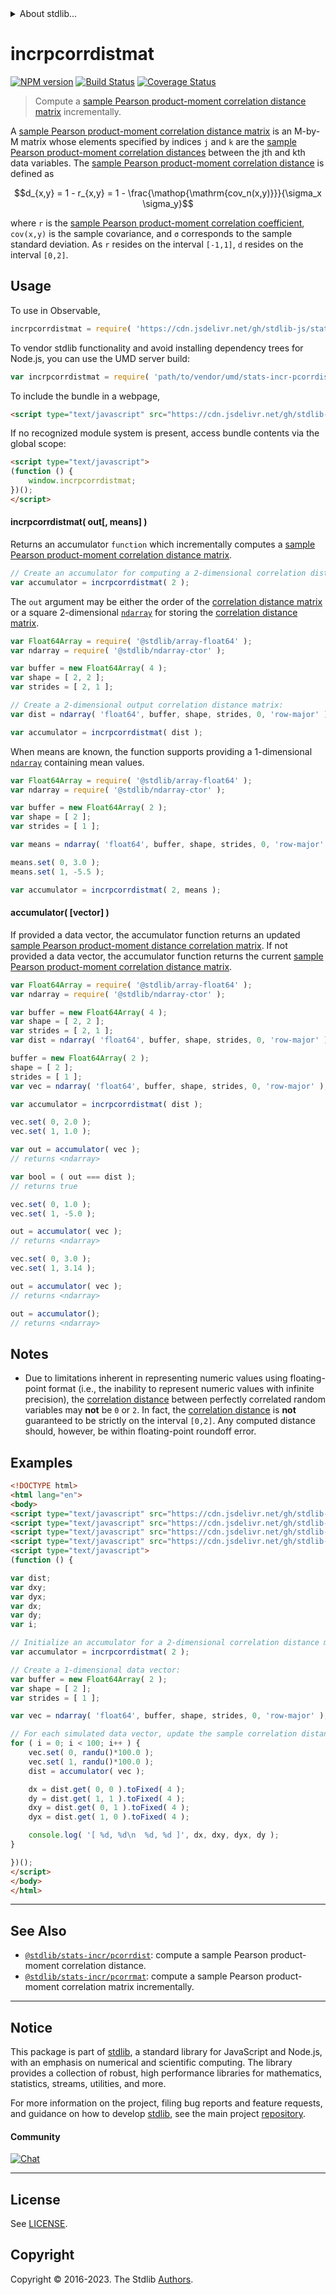 <!--

@license Apache-2.0

Copyright (c) 2018 The Stdlib Authors.

Licensed under the Apache License, Version 2.0 (the "License");
you may not use this file except in compliance with the License.
You may obtain a copy of the License at

   http://www.apache.org/licenses/LICENSE-2.0

Unless required by applicable law or agreed to in writing, software
distributed under the License is distributed on an "AS IS" BASIS,
WITHOUT WARRANTIES OR CONDITIONS OF ANY KIND, either express or implied.
See the License for the specific language governing permissions and
limitations under the License.

-->


<details>
  <summary>
    About stdlib...
  </summary>
  <p>We believe in a future in which the web is a preferred environment for numerical computation. To help realize this future, we've built stdlib. stdlib is a standard library, with an emphasis on numerical and scientific computation, written in JavaScript (and C) for execution in browsers and in Node.js.</p>
  <p>The library is fully decomposable, being architected in such a way that you can swap out and mix and match APIs and functionality to cater to your exact preferences and use cases.</p>
  <p>When you use stdlib, you can be absolutely certain that you are using the most thorough, rigorous, well-written, studied, documented, tested, measured, and high-quality code out there.</p>
  <p>To join us in bringing numerical computing to the web, get started by checking us out on <a href="https://github.com/stdlib-js/stdlib">GitHub</a>, and please consider <a href="https://opencollective.com/stdlib">financially supporting stdlib</a>. We greatly appreciate your continued support!</p>
</details>

# incrpcorrdistmat

[![NPM version][npm-image]][npm-url] [![Build Status][test-image]][test-url] [![Coverage Status][coverage-image]][coverage-url] <!-- [![dependencies][dependencies-image]][dependencies-url] -->

> Compute a [sample Pearson product-moment correlation distance matrix][pearson-correlation] incrementally.

<section class="intro">

A [sample Pearson product-moment correlation distance matrix][pearson-correlation] is an M-by-M matrix whose elements specified by indices `j` and `k` are the [sample Pearson product-moment correlation distances][pearson-correlation] between the jth and kth data variables. The [sample Pearson product-moment correlation distance][pearson-correlation] is defined as

<!-- <equation class="equation" label="eq:pearson_distance" align="center" raw="d_{x,y} = 1 - r_{x,y} = 1 - \frac{\operatorname{cov_n(x,y)}}{\sigma_x \sigma_y}" alt="Equation for the Pearson product-moment correlation distance."> -->

```math
d_{x,y} = 1 - r_{x,y} = 1 - \frac{\mathop{\mathrm{cov_n(x,y)}}}{\sigma_x \sigma_y}
```

<!-- <div class="equation" align="center" data-raw-text="d_{x,y} = 1 - r_{x,y} = 1 - \frac{\operatorname{cov_n(x,y)}}{\sigma_x \sigma_y}" data-equation="eq:pearson_distance">
    <img src="https://cdn.jsdelivr.net/gh/stdlib-js/stdlib@49d8cabda84033d55d7b8069f19ee3dd8b8d1496/lib/node_modules/@stdlib/stats/incr/pcorrdistmat/docs/img/equation_pearson_distance.svg" alt="Equation for the Pearson product-moment correlation distance.">
    <br>
</div> -->

<!-- </equation> -->

where `r` is the [sample Pearson product-moment correlation coefficient][pearson-correlation], `cov(x,y)` is the sample covariance, and `σ` corresponds to the sample standard deviation. As `r` resides on the interval `[-1,1]`, `d` resides on the interval `[0,2]`.

</section>

<!-- /.intro -->



<section class="usage">

## Usage

To use in Observable,

```javascript
incrpcorrdistmat = require( 'https://cdn.jsdelivr.net/gh/stdlib-js/stats-incr-pcorrdistmat@v0.1.0-umd/browser.js' )
```

To vendor stdlib functionality and avoid installing dependency trees for Node.js, you can use the UMD server build:

```javascript
var incrpcorrdistmat = require( 'path/to/vendor/umd/stats-incr-pcorrdistmat/index.js' )
```

To include the bundle in a webpage,

```html
<script type="text/javascript" src="https://cdn.jsdelivr.net/gh/stdlib-js/stats-incr-pcorrdistmat@v0.1.0-umd/browser.js"></script>
```

If no recognized module system is present, access bundle contents via the global scope:

```html
<script type="text/javascript">
(function () {
    window.incrpcorrdistmat;
})();
</script>
```

#### incrpcorrdistmat( out\[, means] )

Returns an accumulator `function` which incrementally computes a [sample Pearson product-moment correlation distance matrix][pearson-correlation].

```javascript
// Create an accumulator for computing a 2-dimensional correlation distance matrix:
var accumulator = incrpcorrdistmat( 2 );
```

The `out` argument may be either the order of the [correlation distance matrix][pearson-correlation] or a square 2-dimensional [`ndarray`][@stdlib/ndarray/ctor] for storing the [correlation distance matrix][pearson-correlation].

```javascript
var Float64Array = require( '@stdlib/array-float64' );
var ndarray = require( '@stdlib/ndarray-ctor' );

var buffer = new Float64Array( 4 );
var shape = [ 2, 2 ];
var strides = [ 2, 1 ];

// Create a 2-dimensional output correlation distance matrix:
var dist = ndarray( 'float64', buffer, shape, strides, 0, 'row-major' );

var accumulator = incrpcorrdistmat( dist );
```

When means are known, the function supports providing a 1-dimensional [`ndarray`][@stdlib/ndarray/ctor] containing mean values.

```javascript
var Float64Array = require( '@stdlib/array-float64' );
var ndarray = require( '@stdlib/ndarray-ctor' );

var buffer = new Float64Array( 2 );
var shape = [ 2 ];
var strides = [ 1 ];

var means = ndarray( 'float64', buffer, shape, strides, 0, 'row-major' );

means.set( 0, 3.0 );
means.set( 1, -5.5 );

var accumulator = incrpcorrdistmat( 2, means );
```

#### accumulator( \[vector] )

If provided a data vector, the accumulator function returns an updated [sample Pearson product-moment distance correlation matrix][pearson-correlation]. If not provided a data vector, the accumulator function returns the current [sample Pearson product-moment correlation distance matrix][pearson-correlation].

```javascript
var Float64Array = require( '@stdlib/array-float64' );
var ndarray = require( '@stdlib/ndarray-ctor' );

var buffer = new Float64Array( 4 );
var shape = [ 2, 2 ];
var strides = [ 2, 1 ];
var dist = ndarray( 'float64', buffer, shape, strides, 0, 'row-major' );

buffer = new Float64Array( 2 );
shape = [ 2 ];
strides = [ 1 ];
var vec = ndarray( 'float64', buffer, shape, strides, 0, 'row-major' );

var accumulator = incrpcorrdistmat( dist );

vec.set( 0, 2.0 );
vec.set( 1, 1.0 );

var out = accumulator( vec );
// returns <ndarray>

var bool = ( out === dist );
// returns true

vec.set( 0, 1.0 );
vec.set( 1, -5.0 );

out = accumulator( vec );
// returns <ndarray>

vec.set( 0, 3.0 );
vec.set( 1, 3.14 );

out = accumulator( vec );
// returns <ndarray>

out = accumulator();
// returns <ndarray>
```

</section>

<!-- /.usage -->

<section class="notes">

## Notes

-   Due to limitations inherent in representing numeric values using floating-point format (i.e., the inability to represent numeric values with infinite precision), the [correlation distance][pearson-correlation] between perfectly correlated random variables may **not** be `0` or `2`. In fact, the [correlation distance][pearson-correlation] is **not** guaranteed to be strictly on the interval `[0,2]`. Any computed distance should, however, be within floating-point roundoff error.

</section>

<!-- /.notes -->

<section class="examples">

## Examples

<!-- eslint no-undef: "error" -->

```html
<!DOCTYPE html>
<html lang="en">
<body>
<script type="text/javascript" src="https://cdn.jsdelivr.net/gh/stdlib-js/random-base-randu@umd/browser.js"></script>
<script type="text/javascript" src="https://cdn.jsdelivr.net/gh/stdlib-js/ndarray-ctor@umd/browser.js"></script>
<script type="text/javascript" src="https://cdn.jsdelivr.net/gh/stdlib-js/array-float64@umd/browser.js"></script>
<script type="text/javascript" src="https://cdn.jsdelivr.net/gh/stdlib-js/stats-incr-pcorrdistmat@v0.1.0-umd/browser.js"></script>
<script type="text/javascript">
(function () {

var dist;
var dxy;
var dyx;
var dx;
var dy;
var i;

// Initialize an accumulator for a 2-dimensional correlation distance matrix:
var accumulator = incrpcorrdistmat( 2 );

// Create a 1-dimensional data vector:
var buffer = new Float64Array( 2 );
var shape = [ 2 ];
var strides = [ 1 ];

var vec = ndarray( 'float64', buffer, shape, strides, 0, 'row-major' );

// For each simulated data vector, update the sample correlation distance matrix...
for ( i = 0; i < 100; i++ ) {
    vec.set( 0, randu()*100.0 );
    vec.set( 1, randu()*100.0 );
    dist = accumulator( vec );

    dx = dist.get( 0, 0 ).toFixed( 4 );
    dy = dist.get( 1, 1 ).toFixed( 4 );
    dxy = dist.get( 0, 1 ).toFixed( 4 );
    dyx = dist.get( 1, 0 ).toFixed( 4 );

    console.log( '[ %d, %d\n  %d, %d ]', dx, dxy, dyx, dy );
}

})();
</script>
</body>
</html>
```

</section>

<!-- /.examples -->

<!-- Section for related `stdlib` packages. Do not manually edit this section, as it is automatically populated. -->

<section class="related">

* * *

## See Also

-   <span class="package-name">[`@stdlib/stats-incr/pcorrdist`][@stdlib/stats/incr/pcorrdist]</span><span class="delimiter">: </span><span class="description">compute a sample Pearson product-moment correlation distance.</span>
-   <span class="package-name">[`@stdlib/stats-incr/pcorrmat`][@stdlib/stats/incr/pcorrmat]</span><span class="delimiter">: </span><span class="description">compute a sample Pearson product-moment correlation matrix incrementally.</span>

</section>

<!-- /.related -->

<!-- Section for all links. Make sure to keep an empty line after the `section` element and another before the `/section` close. -->


<section class="main-repo" >

* * *

## Notice

This package is part of [stdlib][stdlib], a standard library for JavaScript and Node.js, with an emphasis on numerical and scientific computing. The library provides a collection of robust, high performance libraries for mathematics, statistics, streams, utilities, and more.

For more information on the project, filing bug reports and feature requests, and guidance on how to develop [stdlib][stdlib], see the main project [repository][stdlib].

#### Community

[![Chat][chat-image]][chat-url]

---

## License

See [LICENSE][stdlib-license].


## Copyright

Copyright &copy; 2016-2023. The Stdlib [Authors][stdlib-authors].

</section>

<!-- /.stdlib -->

<!-- Section for all links. Make sure to keep an empty line after the `section` element and another before the `/section` close. -->

<section class="links">

[npm-image]: http://img.shields.io/npm/v/@stdlib/stats-incr-pcorrdistmat.svg
[npm-url]: https://npmjs.org/package/@stdlib/stats-incr-pcorrdistmat

[test-image]: https://github.com/stdlib-js/stats-incr-pcorrdistmat/actions/workflows/test.yml/badge.svg?branch=v0.1.0
[test-url]: https://github.com/stdlib-js/stats-incr-pcorrdistmat/actions/workflows/test.yml?query=branch:v0.1.0

[coverage-image]: https://img.shields.io/codecov/c/github/stdlib-js/stats-incr-pcorrdistmat/main.svg
[coverage-url]: https://codecov.io/github/stdlib-js/stats-incr-pcorrdistmat?branch=main

<!--

[dependencies-image]: https://img.shields.io/david/stdlib-js/stats-incr-pcorrdistmat.svg
[dependencies-url]: https://david-dm.org/stdlib-js/stats-incr-pcorrdistmat/main

-->

[chat-image]: https://img.shields.io/gitter/room/stdlib-js/stdlib.svg
[chat-url]: https://app.gitter.im/#/room/#stdlib-js_stdlib:gitter.im

[stdlib]: https://github.com/stdlib-js/stdlib

[stdlib-authors]: https://github.com/stdlib-js/stdlib/graphs/contributors

[umd]: https://github.com/umdjs/umd
[es-module]: https://developer.mozilla.org/en-US/docs/Web/JavaScript/Guide/Modules

[deno-url]: https://github.com/stdlib-js/stats-incr-pcorrdistmat/tree/deno
[umd-url]: https://github.com/stdlib-js/stats-incr-pcorrdistmat/tree/umd
[esm-url]: https://github.com/stdlib-js/stats-incr-pcorrdistmat/tree/esm
[branches-url]: https://github.com/stdlib-js/stats-incr-pcorrdistmat/blob/main/branches.md

[stdlib-license]: https://raw.githubusercontent.com/stdlib-js/stats-incr-pcorrdistmat/main/LICENSE

[pearson-correlation]: https://en.wikipedia.org/wiki/Pearson_correlation_coefficient

[@stdlib/ndarray/ctor]: https://github.com/stdlib-js/ndarray-ctor/tree/umd

<!-- <related-links> -->

[@stdlib/stats/incr/pcorrdist]: https://github.com/stdlib-js/stats-incr-pcorrdist/tree/umd

[@stdlib/stats/incr/pcorrmat]: https://github.com/stdlib-js/stats-incr-pcorrmat/tree/umd

<!-- </related-links> -->

</section>

<!-- /.links -->
